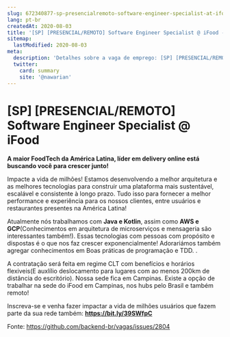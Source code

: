 ```yaml
---
slug: 672340877-sp-presencialremoto-software-engineer-specialist-at-ifood
lang: pt-br
createdAt: 2020-08-03
title: '[SP] [PRESENCIAL/REMOTO] Software Engineer Specialist @ iFood - Vaga de Emprego'
sitemap:
  lastModified: 2020-08-03
meta:
  description: 'Detalhes sobre a vaga de emprego: [SP] [PRESENCIAL/REMOTO] Software Engineer Specialist @ iFood'
  twitter:
    card: summary
    site: '@nawarian'
---
```


# [SP] [PRESENCIAL/REMOTO] Software Engineer Specialist @ iFood

**A maior FoodTech da América Latina, líder em delivery online está buscando você para crescer junto!**

Impacte a vida de milhões! Estamos desenvolvendo a melhor arquitetura e as melhores tecnologias para construir uma plataforma mais sustentável, escalável e consistente à longo prazo. Tudo isso para fornecer a melhor performance e experiência para os nossos clientes, entre usuários e restaurantes presentes na América Latina!

Atualmente nós trabalhamos com **Java e Kotlin**, assim como **AWS e GCP**(Conhecimentos em arquitetura de microserviços e mensageria são interessantes também!). Essas tecnologias com pessoas com propósito e dispostas é o que nos faz crescer exponencialmente! Adorariámos também agregar conhecimentos em Boas práticas de programação e TDD. .

A contratação será feita em regime CLT com benefícios e horários flexiveis(E auxlílio deslocamento para lugares com ao menos 200km de distância do escritório). Nossa sede fica em Campinas. Existe a opção de trabalhar na sede do iFood em Campinas, nos hubs pelo Brasil e também remoto!

Inscreva-se e venha fazer impactar a vida de milhões usuários que fazem parte da sua rede também: **https://bit.ly/39SWfpC**

Fonte: https://github.com/backend-br/vagas/issues/2804